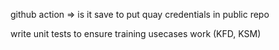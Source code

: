 github action => is it save to put quay credentials in public repo

write unit tests to ensure training usecases work (KFD, KSM)
